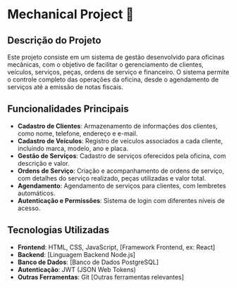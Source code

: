 # Mechanical Project 🔧

## Descrição do Projeto

Este projeto consiste em um sistema de gestão desenvolvido para oficinas mecânicas, com o objetivo de facilitar o gerenciamento de clientes, veículos, serviços, peças, ordens de serviço e financeiro. O sistema permite o controle completo das operações da oficina, desde o agendamento de serviços até a emissão de notas fiscais.

## Funcionalidades Principais

- **Cadastro de Clientes**: Armazenamento de informações dos clientes, como nome, telefone, endereço e e-mail.
- **Cadastro de Veículos**: Registro de veículos associados a cada cliente, incluindo marca, modelo, ano e placa.
- **Gestão de Serviços**: Cadastro de serviços oferecidos pela oficina, com descrição e valor.
- **Ordens de Serviço**: Criação e acompanhamento de ordens de serviço, com detalhes do serviço realizado, peças utilizadas e valor total.
- **Agendamento**: Agendamento de serviços para clientes, com lembretes automáticos.
- **Autenticação e Permissões**: Sistema de login com diferentes níveis de acesso.

## Tecnologias Utilizadas

- **Frontend**: HTML, CSS, JavaScript, [Framework Frontend, ex: React]
- **Backend**: [Linguagem Backend Node.js]
- **Banco de Dados**: [Banco de Dados PostgreSQL]
- **Autenticação**: JWT (JSON Web Tokens)
- **Outras Ferramentas**: Git [Outras ferramentas relevantes]

